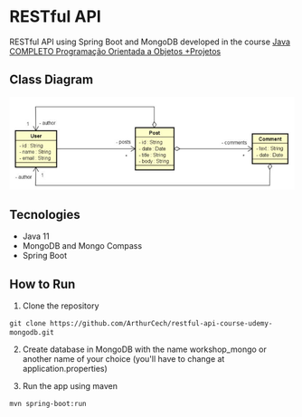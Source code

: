 # RESTful API
RESTful API using Spring Boot and MongoDB developed in the course [Java COMPLETO Programação Orientada a Objetos +Projetos](https://www.udemy.com/course/java-curso-completo/)

## Class Diagram

![](images/diagrama-de-classes.png)

## Tecnologies

- Java 11
- MongoDB and Mongo Compass
- Spring Boot

## How to Run

1. Clone the repository
```
git clone https://github.com/ArthurCech/restful-api-course-udemy-mongodb.git
```

2. Create database in MongoDB with the name workshop_mongo or another name of your choice (you'll have to change at application.properties)

3. Run the app using maven
```
mvn spring-boot:run
```
